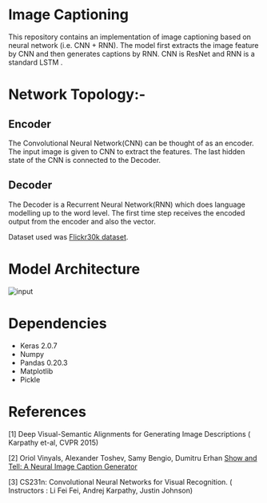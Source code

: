 # Image Captioning

This repository contains an implementation of image captioning based on neural network (i.e. CNN + RNN). The model first extracts the image feature by CNN and then generates captions by RNN. CNN is ResNet and RNN is a standard LSTM .


# Network Topology:-

## Encoder
The Convolutional Neural Network(CNN) can be thought of as an encoder. The input image is given to CNN to extract the features. The last hidden state of the CNN is connected to the Decoder.
## Decoder
The Decoder is a Recurrent Neural Network(RNN) which does language modelling up to the word level. The first time step receives the encoded output from the encoder and also the <START> vector.

Dataset used was <a href="https://www.kaggle.com/hsankesara/flickr-image-dataset">Flickr30k dataset</a>.

# Model Architecture
![input](https://miro.medium.com/max/1000/1*VGzSnYhyhpAAmGkSyOfeig.png)


# Dependencies

* Keras 2.0.7
* Numpy
* Pandas 0.20.3
* Matplotlib
* Pickle

# References

[1] Deep Visual-Semantic Alignments for Generating Image
Descriptions ( Karpathy et-al, CVPR 2015) 

[2] Oriol Vinyals, Alexander Toshev, Samy Bengio, Dumitru Erhan <a href="https://arxiv.org/abs/1411.4555">Show and Tell: A Neural Image Caption Generator</a>

[3] CS231n: Convolutional Neural Networks for Visual Recognition.
( Instructors : Li Fei Fei, Andrej Karpathy, Justin Johnson)
